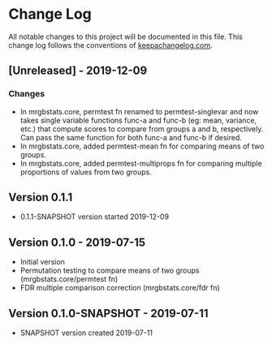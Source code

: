 # Change Log
All notable changes to this project will be documented in this file. This change log follows the conventions of [keepachangelog.com](http://keepachangelog.com/).

## [Unreleased] - 2019-12-09

### Changes
- In mrgbstats.core, permtest fn renamed to permtest-singlevar and now takes
  single variable functions func-a and func-b (eg: mean, variance, etc.) that
  compute scores to compare from groups a and b, respectively. Can pass the
  same function for both func-a and func-b if desired.
- In mrgbstats.core, added permtest-mean fn for comparing means of two groups.
- In mrgbstats.core, added permtest-multiprops fn for comparing multiple
  proportions of values from two groups.

## Version 0.1.1
- 0.1.1-SNAPSHOT version started 2019-12-09

## Version 0.1.0 - 2019-07-15
- Initial version
- Permutation testing to compare means of two groups (mrgbstats.core/permtest
  fn)
- FDR multiple comparison correction (mrgbstats.core/fdr fn)

## Version 0.1.0-SNAPSHOT - 2019-07-11
- SNAPSHOT version created 2019-07-11

